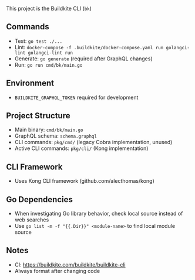 This project is the Buildkite CLI (`bk`)

## Commands
- Test: `go test ./...`
- Lint: `docker-compose -f .buildkite/docker-compose.yaml run golangci-lint golangci-lint run`
- Generate: `go generate` (required after GraphQL changes)
- Run: `go run cmd/bk/main.go`

## Environment
- `BUILDKITE_GRAPHQL_TOKEN` required for development

## Project Structure
- Main binary: `cmd/bk/main.go`
- GraphQL schema: `schema.graphql`
- CLI commands: `pkg/cmd/` (legacy Cobra implementation, unused)
- Active CLI commands: `pkg/cli/` (Kong implementation)

## CLI Framework
- Uses Kong CLI framework (github.com/alecthomas/kong)

## Go Dependencies
- When investigating Go library behavior, check local source instead of web searches
- Use `go list -m -f "{{.Dir}}" <module-name>` to find local module source

## Notes
- CI: https://buildkite.com/buildkite/buildkite-cli
- Always format after changing code
